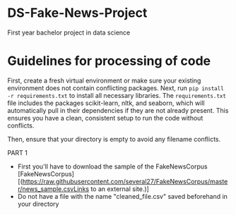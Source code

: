 # DS-Fake-News-Project
First year bachelor project in data science 


# Guidelines for processing of code
First, create a fresh virtual environment or make sure your existing environment does not contain conflicting packages. Next, run `pip install -r requirements.txt` to install all necessary libraries. The `requirements.txt` file includes the packages scikit-learn, nltk, and seaborn, which will automatically pull in their dependencies if they are not already present. This ensures you have a clean, consistent setup to run the code without conflicts.

Then, ensure that your directory is empty to avoid any filename conflicts.

PART 1
- First you'll have to download the sample of the FakeNewsCorpus [FakeNewsCorpus][(https://raw.githubusercontent.com/several27/FakeNewsCorpus/master/news_sample.csvLinks to an external site.)]
- Do not have a file with the name "cleaned_file.csv" saved beforehand in your directory


